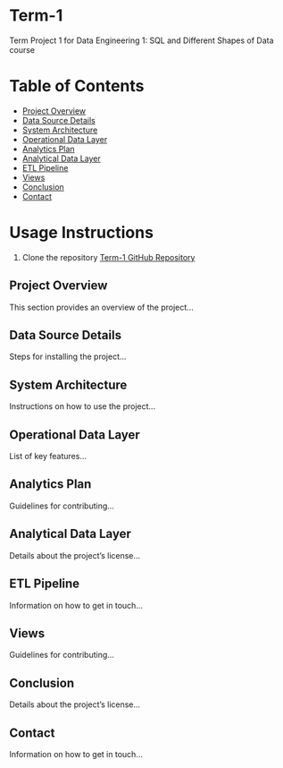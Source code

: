 # Term-1
Term Project 1 for Data Engineering 1: SQL and Different Shapes of Data course
# Table of Contents
- [Project Overview](#ProjectOverview)
- [Data Source Details](#DataSourceDetails)
- [System Architecture](#SystemArchitecture)
- [Operational Data Layer](#OperationalDataLayer)
- [Analytics Plan](#AnalyticsPlan)
- [Analytical Data Layer](#AnalyticalDataLayer)
- [ETL Pipeline](#ETLPipelineDesign)
- [Views](#Views)
- [Conclusion](#ConclusionandFutureWork)
- [Contact](#ConclusionandFutureWork)

# Usage Instructions
1. Clone the repository 
[Term-1 GitHub Repository](https://github.com/AssetKabdula/Term-1)


## Project Overview
This section provides an overview of the project...

## Data Source Details
Steps for installing the project...

## System Architecture
Instructions on how to use the project...

## Operational Data Layer
List of key features...

## Analytics Plan
Guidelines for contributing...

## Analytical Data Layer
Details about the project’s license...

## ETL Pipeline
Information on how to get in touch...

## Views
Guidelines for contributing...

## Conclusion
Details about the project’s license...

## Contact
Information on how to get in touch...
